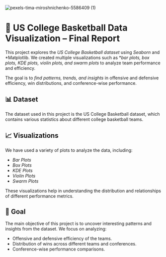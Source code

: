 ![pexels-tima-miroshnichenko-5586409 (1)](https://github.com/user-attachments/assets/d3af2f5c-1a4c-4a4a-809d-260a2c514cc4)
# 🏀 US College Basketball Data Visualization – Final Report

This project explores the *US College Basketball dataset* using *Seaborn* and *Matplotlib. We created multiple visualizations such as **bar plots, box plots, KDE plots, violin plots, and swarm plots* to analyze team performance and efficiency.

The goal is to *find patterns, trends, and insights* in offensive and defensive efficiency, win distributions, and conference-wise performance.

## 📊 Dataset

The dataset used in this project is the US College Basketball dataset, which contains various statistics about different college basketball teams.

## 📈 Visualizations

We have used a variety of plots to analyze the data, including:

* *Bar Plots*
* *Box Plots*
* *KDE Plots*
* *Violin Plots*
* *Swarm Plots*

These visualizations help in understanding the distribution and relationships of different performance metrics.

## 🎯 Goal

The main objective of this project is to uncover interesting patterns and insights from the dataset. We focus on analyzing:

* Offensive and defensive efficiency of the teams.
* Distribution of wins across different teams and conferences.
* Conference-wise performance comparisons.
